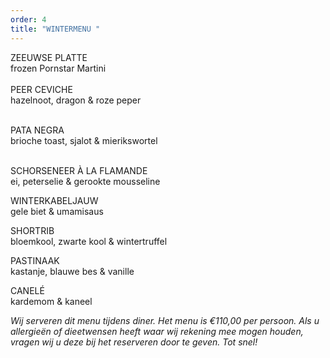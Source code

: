 ```yaml
---
order: 4
title: "WINTERMENU "
---
```

ZEEUWSE PLATTE\
frozen Pornstar Martini\
\
PEER CEVICHE\
hazelnoot, dragon & roze peper

\
PATA NEGRA\
brioche toast, sjalot & mierikswortel

\
SCHORSENEER À LA FLAMANDE\
ei, peterselie & gerookte mousseline



WINTERKABELJAUW\
gele biet & umamisaus



SHORTRIB\
bloemkool, zwarte kool & wintertruffel

PASTINAAK\
kastanje, blauwe bes & vanille



CANELÉ\
kardemom & kaneel



*Wij serveren dit menu tijdens diner. Het menu is €110,00 per persoon. Als u allergieën of dieetwensen heeft waar wij rekening mee mogen houden, vragen wij u deze bij het reserveren door te geven. Tot snel!*